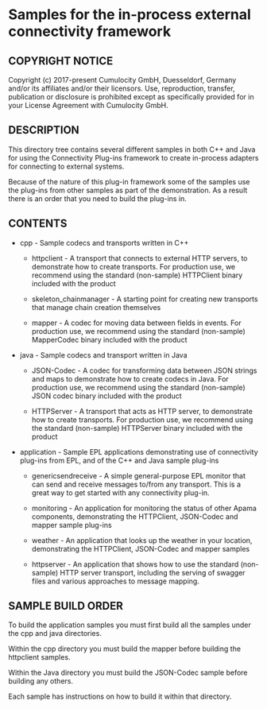# Samples for the in-process external connectivity framework

## COPYRIGHT NOTICE

   Copyright (c) 2017-present Cumulocity GmbH, Duesseldorf, Germany and/or its affiliates and/or their licensors.
   Use, reproduction, transfer, publication or disclosure is prohibited except as specifically provided for in your License Agreement with Cumulocity GmbH. 


## DESCRIPTION

   This directory tree contains several different samples in both C++ and Java
   for using the Connectivity Plug-ins framework to create in-process adapters
   for connecting to external systems.

   Because of the nature of this plug-in framework some of the samples use the
   plug-ins from other samples as part of the demonstration. As a result there
   is an order that you need to build the plug-ins in.


## CONTENTS

  * cpp - Sample codecs and transports written in C++
    *  httpclient - A transport that connects to external HTTP servers, 
        to demonstrate how to create transports. For production use, we 
        recommend using the standard (non-sample) HTTPClient binary included 
        with the product
      
     *  skeleton_chainmanager - A starting point for creating new transports 
        that manage chain creation themselves

     * mapper - A codec for moving data between fields in events. For 
        production use, we recommend using the standard (non-sample) 
        MapperCodec binary included with the product
        
   * java - Sample codecs and transport written in Java
   
      * JSON-Codec - A codec for transforming data between JSON strings and maps 
        to demonstrate how to create codecs in Java. For production use, we 
        recommend using the standard (non-sample) JSON codec binary included 
        with the product
        
      * HTTPServer - A transport that acts as HTTP server, to demonstrate how to 
        create transports. For production use, we recommend using the 
        standard (non-sample) HTTPServer binary included with the product


   * application - Sample EPL applications demonstrating use of connectivity 
      plug-ins from EPL, and of the C++ and Java sample plug-ins
   
      * genericsendreceive - A simple general-purpose EPL monitor that can send and 
        receive messages to/from any transport. This is a great way to get started 
        with any connectivity plug-in. 
        
      * monitoring - An application for monitoring the status of other Apama components, 
        demonstrating the HTTPClient, JSON-Codec and mapper sample plug-ins
        
      * weather - An application that looks up the weather in your location, 
        demonstrating the HTTPClient, JSON-Codec and mapper samples
        
      * httpserver - An application that shows how to use the standard 
        (non-sample) HTTP server transport, including the serving of swagger 
        files and various approaches to message mapping. 
      
## SAMPLE BUILD ORDER

   To build the application samples you must first build all the samples under
   the cpp and java directories.

   Within the cpp directory you must build the mapper before building 
   the httpclient samples.

   Within the Java directory you must build the JSON-Codec sample before
   building any others.

   Each sample has instructions on how to build it within that directory.

